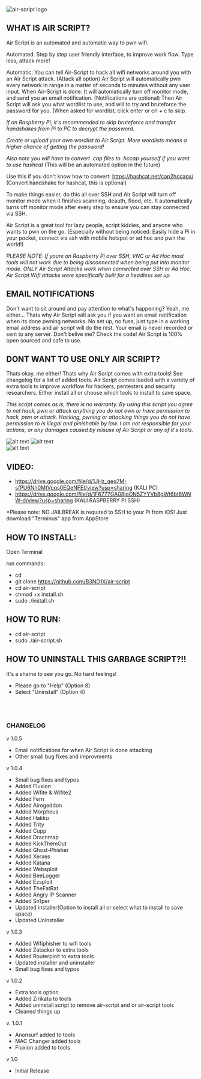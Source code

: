![air-script logo](https://raw.githubusercontent.com/B3ND1X/air-script-img/main/IMG_0992.jpg)

## WHAT IS AIR SCRIPT?

Air Script is an automated and automatic way to pwn wifi. 


Automated: Step by step user friendly interface, to improve work flow. Type less, attack more!


Automatic: You can tell Air-Script to hack all wifi networks around you with an Air Script attack. (Attack all option)
Air Script will automatically pwn every network in range in a matter of seconds to minutes without any user input. When Air-Script is done. It will automatically turn off monitor mode, and send you an email notification. (Notifications are optional) Then Air Script will ask you what wordlist to use, and will to try and bruteforce the password for you. (When asked for wordlist, click enter or crl + c to skip.

*If on Raspberry Pi, it's recommended to skip bruteforce and transfer handshakes from Pi to PC to decrypt the password.*

*Create or upload your own wordlist to Air Script. More wordlists means a higher chance of getting the password!* 

*Also note you will have to convert .cap files to .hccap yourself if you want to use hashcat* (This will be an automated option in the future)

Use this if you don't know how to convert: https://hashcat.net/cap2hccapx/ (Convert handshake for hashcat, this is optional)


To make things easier, do this all over SSH and Air Script will turn off monitor mode when it finishes scanning, deauth, flood, etc. 
It automatically turns off monitor mode after every step to ensure you can stay connected via SSH. 


Air Script is a great tool for lazy people, script kiddies, and anyone who wants to pwn on the go. (Especially without being noticed. 
Easily hide a Pi in your pocket, connect via ssh with mobile hotspot or ad hoc and pwn the world!)

*PLEASE NOTE: If youre on Raspberry Pi over SSH, VNC or Ad Hoc most tools will not work due to being disconnected when being put into monitor mode. ONLY Air Script Attacks work when connected over SSH or Ad Hoc. Air Script Wifi attacks were specifically built for a headless set up*

## EMAIL NOTIFICATIONS
Don't want to sit around and pay attention to what's happening? Yeah, me either... Thats why Air Script will ask you if you want an email notification when its done pwning networks. No set up, no fuss, just type in a working email address and air script will do the rest. Your email is never recorded or sent to any server. Don't belive me? Check the code! Air Script is 100% open sourced and safe to use.


## DONT WANT TO USE ONLY AIR SCRIPT?

Thats okay, me either! Thats why Air Script comes with extra tools! See changelog for a list of added tools.
Air Script comes loaded with a variety of extra tools to improve workflow for hackers, pentesters and security researchers.
Either install all or choose which tools to install to save space. 

*This script comes as is, there is no warranty.*
*By using this script you agree to not hack, pwn or attack anything you do not own or have permission to hack, pwn or attack.*
*Hacking, pwning or attacking things you do not have permission to is illegal and pinishable by law. I am not responsible for your actions, or  any damages caused by misuse of Air Script or any of it's tools.*

![alt text](https://raw.githubusercontent.com/B3ND1X/air-script-img/main/air-scriptv1.0.2.png)
![alt text](https://raw.githubusercontent.com/B3ND1X/air-script-img/main/IMG_0991.JPG)	
![alt text](https://github.com/B3ND1X/air-script-mobile/blob/main/img/IMG1.JPG)


## VIDEO:
* https://drive.google.com/file/d/1JHz_qeq7M-sfPU6Nh0MtVoqs0EQeNFEt/view?usp=sharing (KALI PC)
* https://drive.google.com/file/d/1F6777GA08joON5ZYYVb8gWt6bt6WNW-d/view?usp=sharing (KALI RASPBERRY PI SSH)
							               
*Please note: NO JAILBREAK is required to SSH to your Pi from iOS! Just download "Terminus" app from AppStore		
		
## HOW TO INSTALL:

Open Terminal

run commands: 

* cd
* git clone https://github.com/B3ND1X/air-script
* cd air-script 
* chmod +x install.sh
* sudo ./install.sh


## HOW TO RUN:

* cd air-script
* sudo ./air-script.sh



## HOW TO UNINSTALL THIS GARBAGE SCRIPT?!!

It's a shame to see you go. No hard feelings!

* Please go to "Help" (Option 8)
* Select "Uninstall" (Option 4)
<br>
</br>

### CHANGELOG

v 1.0.5
* Email notifications for when Air Script is done attacking
* Other small bug fixes and improvments

v 1.0.4
* Small bug fixes and typos
* Added Fluxion
* Added Wifite & Wifite2
* Added Fern
* Added Airogeddon
* Added Morpheus
* Added Hakku
* Added Trity
* Added Cupp
* Added Dracnmap
* Added KickThemOut
* Added Ghost-Phisher
* Added Xerxes
* Added Katana
* Added Websploit
* Added BeeLogger
* Added Ezsploit
* Added TheFatRat
* Added Angry IP Scanner
* Added Sn1per
* Updated installer(Option to install all or select what to install to save space)
* Updated Uninstaller 


v 1.0.3
* Added Wifiphisher to wifi tools
* Added Zatacker to extra tools
* Added Routerploit to extra tools
* Updated installer and uninstaller
* Small bug fixes and typos


v 1.0.2
* Extra tools option
* Added Zirikatu to tools
* Added uninstall script to remove air-script and or air-script tools
* Cleaned things up


v. 1.0.1


* Anonsurf added to tools
* MAC Changer added tools
* Fluxion added to tools


v 1.0
* Initial Release

